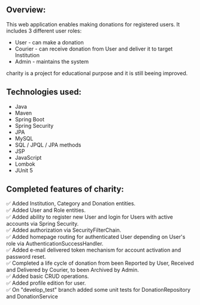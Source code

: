 <h2>Overview:</h2>
This web application enables making donations for registered users. It includes 3 different user roles:
<ul>
<li>User - can make a donation</li>
<li>Courier - can receive donation from User and deliver it to target Institution</li>
<li>Admin - maintains the system</li>
</ul>
charity is a project for educational purpose and it is still beeing improved.

<h2>Technologies used:</h2>
<ul>
<li>Java</li>
<li>Maven</li>
<li>Spring Boot</li>
<li>Spring Security</li>
<li>JPA</li>
<li>MySQL</li>
<li>SQL / JPQL / JPA methods</li>
<li>JSP</li>
<li>JavaScript</li>
<li>Lombok</li>
<li>JUnit 5</li>
</ul>

<h2>Completed features of charity:</h2>
✅ Added Institution, Category and Donation entities.<br>
✅ Added User and Role entities.<br>
✅ Added ability to register new User and login for Users with active accounts via Spring Security.<br>
✅ Added authorization via SecurityFilterChain.<br>
✅ Added homepage routing for authenticated User depending on User's role via AuthenticationSuccessHandler.<br>
✅ Added e-mail delivered token mechanism for account activation and password reset.<br>
✅ Completed a life cycle of donation from been Reported by User, Received and Delivered by Courier, to been Archived by Admin.<br>
✅ Added basic CRUD operations.<br>
✅ Added profile edition for user.<br>
✅ On "develop_test" branch added some unit tests for DonationRepository and DonationService
